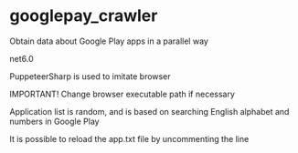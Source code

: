 # googlepay_crawler
Obtain data about Google Play apps in a parallel way

net6.0

PuppeteerSharp is used to imitate browser

IMPORTANT! Change browser executable path if necessary

Application list is random, and is based on searching English alphabet and numbers in Google Play

It is possible to reload the app.txt file by uncommenting the line
